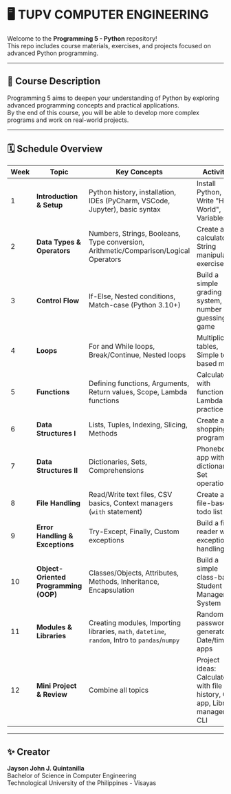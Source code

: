 # 🖥️ TUPV COMPUTER ENGINEERING

Welcome to the **Programming 5 - Python** repository!  
This repo includes course materials, exercises, and projects focused on advanced Python programming.

---

## 📌 Course Description
Programming 5 aims to deepen your understanding of Python by exploring advanced programming concepts and practical applications.  
By the end of this course, you will be able to develop more complex programs and work on real-world projects.

---

## 🗓️ Schedule Overview

| Week | Topic                               | Key Concepts                                                                                           | Activities                                                        |
|------|-------------------------------------|--------------------------------------------------------------------------------------------------------|------------------------------------------------------------------|
| 1    | **Introduction & Setup**            | Python history, installation, IDEs (PyCharm, VSCode, Jupyter), basic syntax                           | Install Python, Write "Hello World", Variables                  |
| 2    | **Data Types & Operators**          | Numbers, Strings, Booleans, Type conversion, Arithmetic/Comparison/Logical Operators                  | Create a calculator, String manipulation exercises               |
| 3    | **Control Flow**                    | If-Else, Nested conditions, Match-case (Python 3.10+)                                                 | Build a simple grading system, number guessing game             |
| 4    | **Loops**                           | For and While loops, Break/Continue, Nested loops                                                     | Multiplication tables, Simple text-based menu                   |
| 5    | **Functions**                       | Defining functions, Arguments, Return values, Scope, Lambda functions                                 | Calculator with functions, Lambda practice                      |
| 6    | **Data Structures I**               | Lists, Tuples, Indexing, Slicing, Methods                                                             | Create a shopping list program                                  |
| 7    | **Data Structures II**              | Dictionaries, Sets, Comprehensions                                                                    | Phonebook app with dictionary, Set operations                   |
| 8    | **File Handling**                   | Read/Write text files, CSV basics, Context managers (`with` statement)                                | Create a file-based todo list app                               |
| 9    | **Error Handling & Exceptions**     | Try-Except, Finally, Custom exceptions                                                                | Build a file reader with exception handling                     |
| 10   | **Object-Oriented Programming (OOP)** | Classes/Objects, Attributes, Methods, Inheritance, Encapsulation                                      | Build a simple class-based Student Management System            |
| 11   | **Modules & Libraries**             | Creating modules, Importing libraries, `math`, `datetime`, `random`, Intro to `pandas`/`numpy`       | Random password generator, Date/time apps                       |
| 12   | **Mini Project & Review**           | Combine all topics                                                                                    | Project ideas: Calculator with file history, Quiz app, Library management CLI |

---

## ✨ Creator
**Jayson John J. Quintanilla**  
Bachelor of Science in Computer Engineering  
Technological University of the Philippines - Visayas
